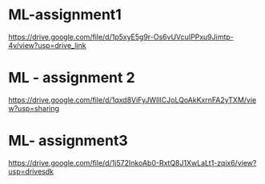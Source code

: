 # ML-assignment1
https://drive.google.com/file/d/1p5xyE5g9r-Os6vUVcuIPPxu9Jimtp-4v/view?usp=drive_link
# ML - assignment 2
https://drive.google.com/file/d/1qxd8ViFyJWIlICJoLQoAkKxrnFA2yTXM/view?usp=sharing
# ML- assignment3
https://drive.google.com/file/d/1j572InkoAb0-RxtQ8J1XwLaLt1-zqix6/view?usp=drivesdk
